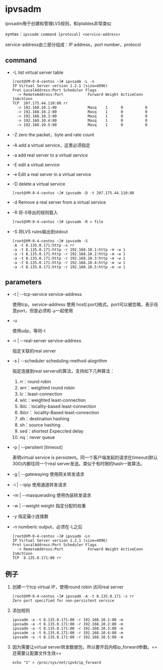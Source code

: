 # ipvsadm

ipvsadm用于创建和管理LVS规则，和iptables非常类似

syntax：`ipvsadm command [protocal] <service-address>`

service-address由三部分组成：IP address，port number，protocol

## command

- -L list virtual server table

  ```
  [root@VM-0-4-centos ~]# ipvsadm -L -n
  IP Virtual Server version 1.2.1 (size=4096)
  Prot LocalAddress:Port Scheduler Flags
    -> RemoteAddress:Port           Forward Weight ActiveConn InActConn
  TCP  207.175.44.110:80 rr
    -> 192.168.10.1:80              Masq    1      0          0
    -> 192.168.10.2:80              Masq    1      0          0
    -> 192.168.10.3:80              Masq    1      0          0
    -> 192.168.10.4:80              Masq    1      0          0
    -> 192.168.10.5:80              Masq    1      0          0
  ```

- -Z zero the packet，byte and rate count

- -A  add a virtual service，这里必须指定
- -a add real server to a virtual service

- -E edit a virtual service

- -e Edit a real server in a virtual service

- -D delete a virtual service

  ```
  [root@VM-0-4-centos ~]# ipvsadm -D -t 207.175.44.110:80
  ```

- -d Remove a real server from a virtual service

- -R 将-S导出的规则载入

  ```
  [root@VM-0-4-centos ~]# ipvsadm -R < file
  ```

- -S 将LVS rules输出到stdout

  ```
  [root@VM-0-4-centos ~]# ipvsadm -S
  -A -t 8.135.0.171:http -s rr
  -a -t 8.135.0.171:http -r 192.168.10.1:http -m -w 1
  -a -t 8.135.0.171:http -r 192.168.10.2:http -m -w 1
  -a -t 8.135.0.171:http -r 192.168.10.3:http -m -w 1
  -a -t 8.135.0.171:http -r 192.168.10.4:http -m -w 1
  -a -t 8.135.0.171:http -r 192.168.10.5:http -m -w 1
  ```

## parameters

- -t | --tcp-service service-address

  使用tcp，service-address 使用 host[:port]格式。port可以被忽略，表示任意port，但是必须和`-p`一起使用

- -u

  使用udp，等同-t

- -r | --real-server service-address

  指定关联的real server

- -s | --scheduler scheduling-method-alogrithm

  指定连接到real servers的算法，支持如下几种算法：

  1. rr：round robin
  2. wrr：weighted round robin
  3. lc：least-connection
  4. wlc：weighted least-connection
  5. lblc：locality-based least-connection
  6. lblcr： locality-Based  least-connection
  7. dh：destination hashing
  8. sh：source hashing 
  9. sed：shortest Expeccted delay
  10. nq：never queue

- -p | --persitent [timeout]

  表明virtual service is persistent。同一个客户端发起的请求在timeout(默认300)内都往同一个real server发送。类似于有时限的hash一致算法。

- -g | --gatewaying 使用网关转发请求
- -i | --ipip  使用通道转发请求
- -m | --masquerading  使用伪装转发请求

- -w | --weight weight 指定分配的权重

- -y 指定最小连接数

- -n numberic output，必须在-L之后

  ```
  [root@VM-0-4-centos ~]# ipvsadm -Ln
  IP Virtual Server version 1.2.1 (size=4096)
  Prot LocalAddress:Port Scheduler Flags
    -> RemoteAddress:Port           Forward Weight ActiveConn InActConn
  TCP  8.135.0.171:80 rr
  ```

## 例子

1. 创建一个tcp virtual IP，使用round robin 访问real server

   ```
   [root@VM-0-4-centos ~]# ipvsadm -A -t 8.135.0.171 -s rr
   Zero port specified for non-persistent service
   ```

2. 添加规则

   ```
   ipvsadm -a -t 8.135.0.171:80 -r 192.168.10.1:80 -m
   ipvsadm -a -t 8.135.0.171:80 -r 192.168.10.2:80 -m
   ipvsadm -a -t 8.135.0.171:80 -r 192.168.10.3:80 -m
   ipvsadm -a -t 8.135.0.171:80 -r 192.168.10.4:80 -m
   ipvsadm -a -t 8.135.0.171:80 -r 192.168.10.5:80 -m
   ```

3. 因为需要让virtual server转发数据包，所以要开启内核ip_forward参数。==还需要让配置文件生效==

   ```
   echo "1" > /proc/sys/net/ipv4/ip_forward
   ```

   







